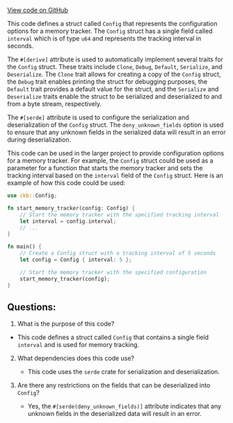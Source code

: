 [View code on GitHub](https://github.com/nervosnetwork/ckb/util/app-config/src/configs/memory_tracker.rs)

This code defines a struct called `Config` that represents the configuration options for a memory tracker. The `Config` struct has a single field called `interval` which is of type `u64` and represents the tracking interval in seconds.

The `#[derive]` attribute is used to automatically implement several traits for the `Config` struct. These traits include `Clone`, `Debug`, `Default`, `Serialize`, and `Deserialize`. The `Clone` trait allows for creating a copy of the `Config` struct, the `Debug` trait enables printing the struct for debugging purposes, the `Default` trait provides a default value for the struct, and the `Serialize` and `Deserialize` traits enable the struct to be serialized and deserialized to and from a byte stream, respectively.

The `#[serde]` attribute is used to configure the serialization and deserialization of the `Config` struct. The `deny_unknown_fields` option is used to ensure that any unknown fields in the serialized data will result in an error during deserialization.

This code can be used in the larger project to provide configuration options for a memory tracker. For example, the `Config` struct could be used as a parameter for a function that starts the memory tracker and sets the tracking interval based on the `interval` field of the `Config` struct. Here is an example of how this code could be used:

```rust
use ckb::Config;

fn start_memory_tracker(config: Config) {
    // Start the memory tracker with the specified tracking interval
    let interval = config.interval;
    // ...
}

fn main() {
    // Create a Config struct with a tracking interval of 5 seconds
    let config = Config { interval: 5 };

    // Start the memory tracker with the specified configuration
    start_memory_tracker(config);
}
```
## Questions: 
 1. What is the purpose of this code?
   - This code defines a struct called `Config` that contains a single field `interval` and is used for memory tracking.

2. What dependencies does this code use?
   - This code uses the `serde` crate for serialization and deserialization.

3. Are there any restrictions on the fields that can be deserialized into `Config`?
   - Yes, the `#[serde(deny_unknown_fields)]` attribute indicates that any unknown fields in the deserialized data will result in an error.